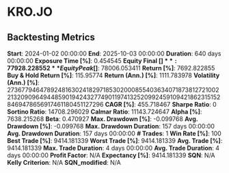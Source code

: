 # KRO.JO

## Backtesting Metrics

**Start**: 2024-01-02 00:00:00
**End**: 2025-10-03 00:00:00
**Duration**: 640 days 00:00:00
**Exposure Time [%]**: 0.454545
**Equity Final [$]**: 77928.228552
**Equity Peak [$]**: 78006.053411
**Return [%]**: 7692.822855
**Buy & Hold Return [%]**: 115.95774
**Return (Ann.) [%]**: 1111.783978
**Volatility (Ann.) [%]**: 27367794647892481630241829718530200085540363407187381272100221320909649448590194243277490119741325209924591094218623151528469478656917461180451127296
**CAGR [%]**: 455.718467
**Sharpe Ratio**: 0
**Sortino Ratio**: 14708.296029
**Calmar Ratio**: 11143.724647
**Alpha [%]**: 7638.215268
**Beta**: 0.470927
**Max. Drawdown [%]**: -0.099768
**Avg. Drawdown [%]**: -0.099768
**Max. Drawdown Duration**: 157 days 00:00:00
**Avg. Drawdown Duration**: 157 days 00:00:00
**# Trades**: 1
**Win Rate [%]**: 100
**Best Trade [%]**: 9414.181339
**Worst Trade [%]**: 9414.181339
**Avg. Trade [%]**: 9414.181339
**Max. Trade Duration**: 4 days 00:00:00
**Avg. Trade Duration**: 4 days 00:00:00
**Profit Factor**: N/A
**Expectancy [%]**: 9414.181339
**SQN**: N/A
**Kelly Criterion**: N/A
**SQN_modified**: N/A